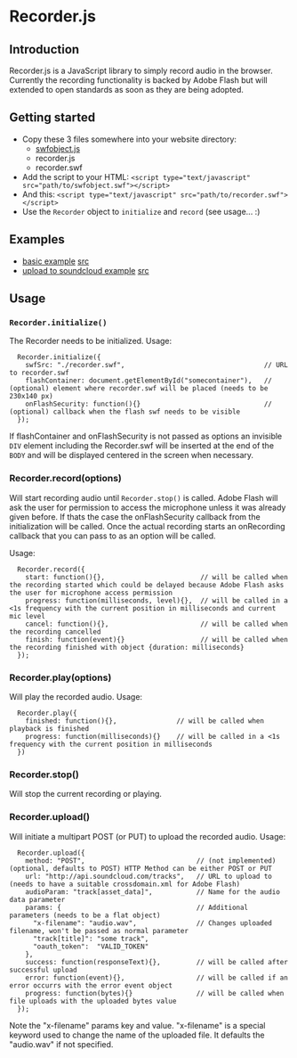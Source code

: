 # Recorder.js
## Introduction

Recorder.js is a JavaScript library to simply record audio in the browser.
Currently the recording functionality is backed by Adobe Flash but will extended to open standards as soon as they are being adopted.

## Getting started

  * Copy these 3 files somewhere into your website directory:
    * [swfobject.js](https://code.google.com/p/swfobject/downloads/list)
    * recorder.js
    * recorder.swf
  * Add the script to your HTML: ```<script type="text/javascript" src="path/to/swfobject.swf"></script>```
  * And this: ```<script type="text/javascript" src="path/to/recorder.swf"></script>```
  * Use the ``Recorder`` object to ``initialize`` and ``record`` (see usage... :)

## Examples

  * [basic example](http://recorderjs.ponyho.st/examples/example-1.html) [src](https://github.com/jwagener/recorder.js/blob/master/examples/example-1.html)
  * [upload to soundcloud example](http://recorderjs.ponyho.st/examples/example-2.html) [src](https://github.com/jwagener/recorder.js/blob/master/examples/example-2.html)

## Usage
### ``Recorder.initialize()``

The Recorder needs to be initialized. Usage:

      Recorder.initialize({
        swfSrc: "./recorder.swf",                                   // URL to recorder.swf
        flashContainer: document.getElementById("somecontainer"),   // (optional) element where recorder.swf will be placed (needs to be 230x140 px)
        onFlashSecurity: function(){}                               // (optional) callback when the flash swf needs to be visible
      });

If flashContainer and onFlashSecurity is not passed as options an invisible ``DIV`` element including the Recorder.swf will be
inserted at the end of the ``BODY`` and will be displayed centered in the screen when necessary.

### Recorder.record(options)

Will start recording audio until ``Recorder.stop()`` is called.
Adobe Flash will ask the user for permission to access the microphone unless it was already given before.
If thats the case the onFlashSecurity callback from the initialization will be called.
Once the actual recording starts an onRecording callback that you can pass to as an option will be called.

Usage:

      Recorder.record({
        start: function(){},                        // will be called when the recording started which could be delayed because Adobe Flash asks the user for microphone access permission
        progress: function(milliseconds, level){},  // will be called in a <1s frequency with the current position in milliseconds and current mic level
        cancel: function(){},                       // will be called when the recording cancelled
        finish: function(event){}                   // will be called when the recording finished with object {duration: milliseconds}
      });

### Recorder.play(options)

Will play the recorded audio. Usage:

      Recorder.play({
        finished: function(){},               // will be called when playback is finished
        progress: function(milliseconds){}    // will be called in a <1s frequency with the current position in milliseconds
      })

### Recorder.stop()

Will stop the current recording or playing.

### Recorder.upload()

Will initiate a multipart POST (or PUT) to upload the recorded audio. Usage:

      Recorder.upload({
        method: "POST",                            // (not implemented) (optional, defaults to POST) HTTP Method can be either POST or PUT 
        url: "http://api.soundcloud.com/tracks",   // URL to upload to (needs to have a suitable crossdomain.xml for Adobe Flash)
        audioParam: "track[asset_data]",           // Name for the audio data parameter
        params: {                                  // Additional parameters (needs to be a flat object)
          "x-filename": "audio.wav",               // Changes uploaded filename, won't be passed as normal parameter
          "track[title]": "some track",
          "oauth_token":  "VALID_TOKEN"
        },
        success: function(responseText){},         // will be called after successful upload
        error: function(event){},                  // will be called if an error occurrs with the error event object
        progress: function(bytes){}                // will be called when file uploads with the uploaded bytes value
      });

Note the "x-filename" params key and value. "x-filename" is a special keyword used to change the name of the uploaded file.
It defaults the "audio.wav" if not specified.
